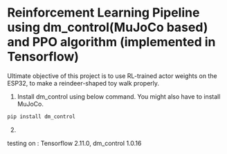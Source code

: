 # Reinforcement Learning Pipeline using dm_control(MuJoCo based) and PPO algorithm (implemented in Tensorflow)

Ultimate objective of this project is to use RL-trained actor weights on the ESP32, to make a reindeer-shaped toy walk properly.

1. Install dm_control using below command. You might also have to install MuJoCo.
```bash
pip install dm_control
```

2. 

testing on : Tensorflow 2.11.0, dm_control 1.0.16
